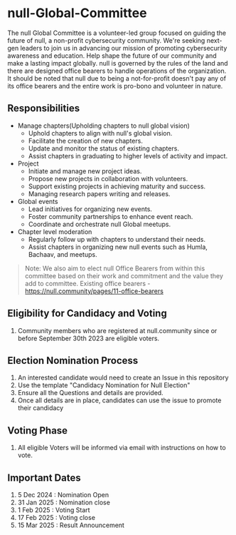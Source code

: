 # null-Global-Committee
The null Global Committee is a volunteer-led group focused on guiding the future of null, a non-profit cybersecurity community. We're seeking next-gen leaders to join us in advancing our mission of promoting cybersecurity awareness and education. Help shape the future of our community and make a lasting impact globally. null is governed by the rules of the land and there are designed office bearers to handle operations of the organization. It should be noted that null due to being a not-for-profit doesn't pay any of its office bearers and the entire work is pro-bono and volunteer in nature.

## Responsibilities
* Manage chapters(Upholding chapters to null global vision)
  * Uphold chapters to align with null's global vision.
  * Facilitate the creation of new chapters.
  * Update and monitor the status of existing chapters.
  * Assist chapters in graduating to higher levels of activity and impact.
* Project
  * Initiate and manage new project ideas.
  * Propose new projects in collaboration with volunteers.
  * Support existing projects in achieving maturity and success.
  * Managing research papers writing and releases.
* Global events
  * Lead initiatives for organizing new events.
  * Foster community partnerships to enhance event reach.
  * Coordinate and orchestrate null Global meetups.
* Chapter level moderation
  * Regularly follow up with chapters to understand their needs.
  * Assist chapters in organizing new null events such as Humla, Bachaav, and meetups.
 
> Note: We also aim to elect null Office Bearers from within this committee based on their work and commitment and the value they add to committee. Existing office bearers - https://null.community/pages/11-office-bearers

## Eligibility for Candidacy and Voting
1. Community members who are registered at null.community since or before September 30th 2023 are eligible voters.

## Election Nomination Process

1. An interested candidate would need to create an Issue in this repository
2. Use the template "Candidacy Nomination for Null Election"
3. Ensure all the Questions and details are provided.
4. Once all details are in place, candidates can use the issue to promote their candidacy

## Voting Phase
1. All eligible Voters will be informed via email with instructions on how to vote.

## Important Dates
1. 5 Dec 2024 : Nomination Open
2. 31 Jan 2025 : Nomination close
3. 1 Feb 2025 : Voting Start
4. 17 Feb 2025 : Voting close
5. 15 Mar 2025 : Result Announcement


